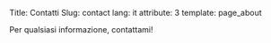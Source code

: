 Title: Contatti
Slug: contact
lang: it
attribute: 3
template: page_about


Per qualsiasi informazione, contattami!
